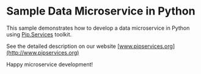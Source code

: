 # Sample Data Microservice in Python

This sample demonstrates how to develop a data microservice in Python using [Pip.Services](http://www.pipservices.org) toolkit.

See the detailed description on our website [www.pipservices.org](http://www.pipservices.org)

Happy microservice development!